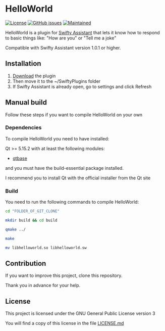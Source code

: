 # HelloWorld
[![License](https://img.shields.io/badge/license-GPLv3.0-blue.svg)](https://www.gnu.org/licenses/gpl-3.0.html) [![GitHub issues](https://img.shields.io/github/issues/Swiftapp-hub/HelloWorld-Plugin-Swifty-Assistant.svg)](https://github.com/Swiftapp-hub/HelloWorld-Pluginy-Swift-Assistant/issues) [![Maintained](https://img.shields.io/maintenance/yes/2021.svg)](https://github.com/Swiftapp-hub/HelloWorld-Plugin-Swifty-Assistant/commits/develop)

HelloWorld is a plugin for [Swifty Assistant](https://github.com/Swiftapp-hub/Swifty-Assistant) that lets it know how to respond to basic things like: "How are you" or "Tell me a joke"

Compatible with Swifty Assistant version 1.0.1 or higher.

## Installation

1. [Download](https://github.com/Swiftapp-hub/HelloWorld-Plugin-Swift-Assistant/releases/) the plugin
2. Then move it to the ~/SwiftyPlugins folder
3. If Swifty Assistant is already open, go to settings and click Refresh

## Manual build

Follow these steps if you want to compile HelloWorld on your own

### Dependencies

To compile HelloWorld you need to have installed:

Qt >= 5.15.2 with at least the following modules:

* [qtbase](http://code.qt.io/cgit/qt/qtbase.git)

and you must have the build-essential package installed.

I recommend you to install Qt with the official installer from the Qt site

### Build

You need to run the following commands to compile HelloWorld:

```bash
cd "FOLDER_OF_GIT_CLONE"
```

```bash
mkdir build && cd build
```

```bash
qmake ../
```

```bash
make
```

```bash
mv libhelloworld.so libhelloworld.sw
```

## Contribution

If you want to improve this project, clone this repository.

Thank you in advance for your help.

## License

This project is licensed under the GNU General Public License version 3

You will find a copy of this license in the file [LICENSE.md](https://github.com/Swiftapp-hub/ControlSettings-Plugin-Swift-Assistant/blob/master/LICENSE.md)
